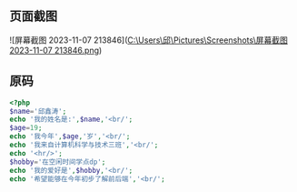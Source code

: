 ## 页面截图
![屏幕截图 2023-11-07 213846]([C:\Users\邱\Pictures\Screenshots\屏幕截图 2023-11-07 213846.png](https://raw.githubusercontent.com/aqiuxintao/hello-the-world/main/%E5%B1%8F%E5%B9%95%E6%88%AA%E5%9B%BE%202023-11-07%20213846.png))


## 原码 

```php
<?php
$name='邱鑫涛';
echo '我的姓名是:',$name,'<br/';
$age=19;
echo '我今年',$age,'岁','<br/';
echo '我来自计算机科学与技术三班','<br/';
echo '<hr/>';
$hobby='在空闲时间学点dp';
echo '我的爱好是',$hobby,'<br/';
echo '希望能够在今年初步了解前后端','<br/';
```
